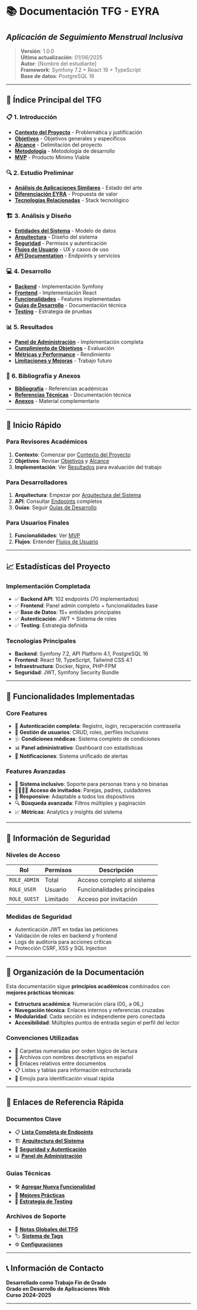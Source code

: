 # 📚 Documentación TFG - EYRA
## *Aplicación de Seguimiento Menstrual Inclusiva*

> **Versión**: 1.0.0  
> **Última actualización**: 01/06/2025  
> **Autor**: [Nombre del estudiante]  
> **Framework**: Symfony 7.2 + React 19 + TypeScript  
> **Base de datos**: PostgreSQL 16

---

## 🎯 **Índice Principal del TFG**

### 📋 **1. Introducción**
- **[Contexto del Proyecto](../01_Introducción/Contexto.md)** - Problemática y justificación
- **[Objetivos](../01_Introducción/Objetivos.md)** - Objetivos generales y específicos
- **[Alcance](../01_Introducción/Alcance.md)** - Delimitación del proyecto
- **[Metodología](../01_Introducción/Metodología.md)** - Metodología de desarrollo
- **[MVP](../01_Introducción/MVP.md)** - Producto Mínimo Viable

### 🔍 **2. Estudio Preliminar**
- **[Análisis de Aplicaciones Similares](../02_Estudio-Preliminar/Análisis_de_Aplicaciones_Similares.md)** - Estado del arte
- **[Diferenciación EYRA](../02_Estudio-Preliminar/Diferenciacion_EYRA.md)** - Propuesta de valor
- **[Tecnologías Relacionadas](../02_Estudio-Preliminar/Tecnologias_Relacionadas.md)** - Stack tecnológico

### 🏗️ **3. Análisis y Diseño**
- **[Entidades del Sistema](../03_Análisis-Diseño/Entidades/Entidades.md)** - Modelo de datos
- **[Arquitectura](../03_Análisis-Diseño/Arquitectura/)** - Diseño del sistema
- **[Seguridad](../03_Análisis-Diseño/Seguridad/)** - Permisos y autenticación
- **[Flujos de Usuario](../03_Análisis-Diseño/Flujos/)** - UX y casos de uso
- **[API Documentation](../03_Análisis-Diseño/API/)** - Endpoints y servicios

### 💻 **4. Desarrollo**
- **[Backend](../04_Desarrollo/Backend/)** - Implementación Symfony
- **[Frontend](../04_Desarrollo/Frontend/)** - Implementación React
- **[Funcionalidades](../04_Desarrollo/Funcionalidades/)** - Features implementadas
- **[Guías de Desarrollo](../04_Desarrollo/Guias/)** - Documentación técnica
- **[Testing](../04_Desarrollo/Pruebas/)** - Estrategia de pruebas

### 📊 **5. Resultados**
- **[Panel de Administración](../05_Resultados/Dashboard_Admin/)** - Implementación completa
- **[Cumplimiento de Objetivos](../05_Resultados/Cumplimiento_Objetivos.md)** - Evaluación
- **[Métricas y Performance](../05_Resultados/Metricas_Performance.md)** - Rendimiento
- **[Limitaciones y Mejoras](../05_Resultados/Limitaciones_Mejoras.md)** - Trabajo futuro

### 📖 **6. Bibliografía y Anexos**
- **[Bibliografía](../06_Bibliografía/Bibliografia.md)** - Referencias académicas
- **[Referencias Técnicas](../06_Bibliografía/Referencias_Tecnicas.md)** - Documentación técnica
- **[Anexos](../06_Bibliografía/Anexos.md)** - Material complementario

---

## 🚀 **Inicio Rápido**

### **Para Revisores Académicos**
1. **Contexto**: Comenzar por [Contexto del Proyecto](../01_Introducción/Contexto.md)
2. **Objetivos**: Revisar [Objetivos](../01_Introducción/Objetivos.md) y [Alcance](../01_Introducción/Alcance.md)
3. **Implementación**: Ver [Resultados](../05_Resultados/) para evaluación del trabajo

### **Para Desarrolladores**
1. **Arquitectura**: Empezar por [Arquitectura del Sistema](../03_Análisis-Diseño/Arquitectura/)
2. **API**: Consultar [Endpoints](../03_Análisis-Diseño/API/Endpoints.md) completos
3. **Guías**: Seguir [Guías de Desarrollo](../04_Desarrollo/Guias/)

### **Para Usuarios Finales**
1. **Funcionalidades**: Ver [MVP](../01_Introducción/MVP.md) 
2. **Flujos**: Entender [Flujos de Usuario](../03_Análisis-Diseño/Flujos/)

---

## 📈 **Estadísticas del Proyecto**

### **Implementación Completada**
- ✅ **Backend API**: 102 endpoints (70 implementados)
- ✅ **Frontend**: Panel admin completo + funcionalidades base
- ✅ **Base de Datos**: 15+ entidades principales
- ✅ **Autenticación**: JWT + Sistema de roles
- ✅ **Testing**: Estrategia definida

### **Tecnologías Principales**
- **Backend**: Symfony 7.2, API Platform 4.1, PostgreSQL 16
- **Frontend**: React 19, TypeScript, Tailwind CSS 4.1
- **Infraestructura**: Docker, Nginx, PHP-FPM
- **Seguridad**: JWT, Symfony Security Bundle

---

## 🎯 **Funcionalidades Implementadas**

### **Core Features**
- 🔐 **Autenticación completa**: Registro, login, recuperación contraseña
- 👥 **Gestión de usuarios**: CRUD, roles, perfiles inclusivos
- 🩺 **Condiciones médicas**: Sistema completo de condiciones
- 📊 **Panel administrativo**: Dashboard con estadísticas
- 🔔 **Notificaciones**: Sistema unificado de alertas

### **Features Avanzadas**
- 🏥 **Sistema inclusivo**: Soporte para personas trans y no binarias
- 👨‍👩‍👧‍👦 **Acceso de invitados**: Parejas, padres, cuidadores
- 📱 **Responsive**: Adaptable a todos los dispositivos
- 🔍 **Búsqueda avanzada**: Filtros múltiples y paginación
- 📈 **Métricas**: Analytics y insights del sistema

---

## 🔐 **Información de Seguridad**

### **Niveles de Acceso**
| Rol | Permisos | Descripción |
|-----|----------|-------------|
| `ROLE_ADMIN` | Total | Acceso completo al sistema |
| `ROLE_USER` | Usuario | Funcionalidades principales |
| `ROLE_GUEST` | Limitado | Acceso por invitación |

### **Medidas de Seguridad**
- Autenticación JWT en todas las peticiones
- Validación de roles en backend y frontend  
- Logs de auditoría para acciones críticas
- Protección CSRF, XSS y SQL Injection

---

## 📁 **Organización de la Documentación**

Esta documentación sigue **principios académicos** combinados con **mejores prácticas técnicas**:

- **Estructura académica**: Numeración clara (00_ a 06_)
- **Navegación técnica**: Enlaces internos y referencias cruzadas
- **Modularidad**: Cada sección es independiente pero conectada
- **Accesibilidad**: Múltiples puntos de entrada según el perfil del lector

### **Convenciones Utilizadas**
- 📁 Carpetas numeradas por orden lógico de lectura
- 📄 Archivos con nombres descriptivos en español
- 🔗 Enlaces relativos entre documentos
- 📋 Listas y tablas para información estructurada
- 🎨 Emojis para identificación visual rápida

---

## 🔗 **Enlaces de Referencia Rápida**

### **Documentos Clave**
- 📋 **[Lista Completa de Endpoints](../03_Análisis-Diseño/API/Endpoints.md)**
- 🏗️ **[Arquitectura del Sistema](../03_Análisis-Diseño/Arquitectura/)**
- 🔐 **[Seguridad y Autenticación](../03_Análisis-Diseño/Seguridad/)**
- 📊 **[Panel de Administración](../05_Resultados/Dashboard_Admin/)**

### **Guías Técnicas**
- 🛠️ **[Agregar Nueva Funcionalidad](../04_Desarrollo/Guias/Agregar_Funcionalidad.md)**
- 📝 **[Mejores Prácticas](../04_Desarrollo/Guias/Mejores_Practicas.md)**
- 🧪 **[Estrategia de Testing](../04_Desarrollo/Pruebas/Estrategia_Testing.md)**

### **Archivos de Soporte**
- 📝 **[Notas Globales del TFG](../TFG_EYRA_Notas_Globales.md)**
- 🏷️ **[Sistema de Tags](../Tags/)**
- ⚙️ **[Configuraciones](./.config/)**

---

## 📞 **Información de Contacto**

**Desarrollado como Trabajo Fin de Grado**  
**Grado en Desarrollo de Aplicaciones Web**  
**Curso 2024-2025**

---

